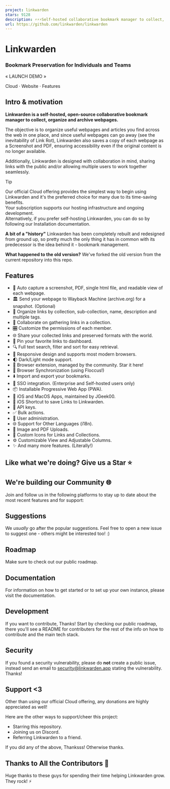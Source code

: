 ```yaml
---
project: linkwarden
stars: 9128
description: ⚡️⚡️⚡️Self-hosted collaborative bookmark manager to collect, organize, and preserve webpages, articles, and more...
url: https://github.com/linkwarden/linkwarden
---
```


Linkwarden
==========

### Bookmark Preservation for Individuals and Teams

« LAUNCH DEMO »

Cloud · Website · Features

Intro & motivation
------------------

**Linkwarden is a self-hosted, open-source collaborative bookmark manager to collect, organize and archive webpages.**

The objective is to organize useful webpages and articles you find across the web in one place, and since useful webpages can go away (see the inevitability of Link Rot), Linkwarden also saves a copy of each webpage as a Screenshot and PDF, ensuring accessibility even if the original content is no longer available.

Additionally, Linkwarden is designed with collaboration in mind, sharing links with the public and/or allowing multiple users to work together seamlessly.

Tip

Our official Cloud offering provides the simplest way to begin using Linkwarden and it's the preferred choice for many due to its time-saving benefits.  
Your subscription supports our hosting infrastructure and ongoing development.  
Alternatively, if you prefer self-hosting Linkwarden, you can do so by following our Installation documentation.

**A bit of a "history"** Linkwarden has been completely rebuilt and redesigned from ground up, so pretty much the only thing it has in common with its predecessor is the idea behind it - bookmark management.

**What happened to the old version?** We've forked the old version from the current repository into this repo.

Features
--------

-   📸 Auto capture a screenshot, PDF, single html file, and readable view of each webpage.
-   🏛️ Send your webpage to Wayback Machine (archive.org) for a snapshot. (Optional)
-   📂 Organize links by collection, sub-collection, name, description and multiple tags.
-   👥 Collaborate on gathering links in a collection.
-   🎛️ Customize the permissions of each member.
-   🌐 Share your collected links and preserved formats with the world.
-   📌 Pin your favorite links to dashboard.
-   🔍 Full text search, filter and sort for easy retrieval.
-   📱 Responsive design and supports most modern browsers.
-   🌓 Dark/Light mode support.
-   🧩 Browser extension, managed by the community. Star it here!
-   🔄 Browser Synchronization (using Floccus!)
-   ⬇️ Import and export your bookmarks.
-   🔐 SSO integration. (Enterprise and Self-hosted users only)
-   📦 Installable Progressive Web App (PWA).
-   🍏 iOS and MacOS Apps, maintained by JGeek00.
-   🍎 iOS Shortcut to save Links to Linkwarden.
-   🔑 API keys.
-   ✅ Bulk actions.
-   👥 User administration.
-   🌐 Support for Other Languages (i18n).
-   📁 Image and PDF Uploads.
-   🎨 Custom Icons for Links and Collections.
-   ⚙️ Customizable View and Adjustable Columns.
-   ✨ And many more features. (Literally!)

Like what we're doing? Give us a Star ⭐
---------------------------------------

We're building our Community 🌐
-------------------------------

Join and follow us in the following platforms to stay up to date about the most recent features and for support:

Suggestions
-----------

We _usually_ go after the popular suggestions. Feel free to open a new issue to suggest one - others might be interested too! :)

Roadmap
-------

Make sure to check out our public roadmap.

Documentation
-------------

For information on how to get started or to set up your own instance, please visit the documentation.

Development
-----------

If you want to contribute, Thanks! Start by checking our public roadmap, there you'll see a README for contributers for the rest of the info on how to contribute and the main tech stack.

Security
--------

If you found a security vulnerability, please do **not** create a public issue, instead send an email to security@linkwarden.app stating the vulnerability. Thanks!

Support <3
----------

Other than using our official Cloud offering, any donations are highly appreciated as well!

Here are the other ways to support/cheer this project:

-   Starring this repository.
-   Joining us on Discord.
-   Referring Linkwarden to a friend.

If you did any of the above, Thanksss! Otherwise thanks.

Thanks to All the Contributors 💪
---------------------------------

Huge thanks to these guys for spending their time helping Linkwarden grow. They rock! ⚡️
